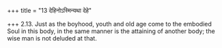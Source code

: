 +++
title = "13 देहिनोऽस्मिन्यथा देहे"

+++
2.13. Just as the boyhood, youth and old age come to the embodied Soul
in this body, in the same manner is the attaining of another body; the
wise man is not deluded at that.
